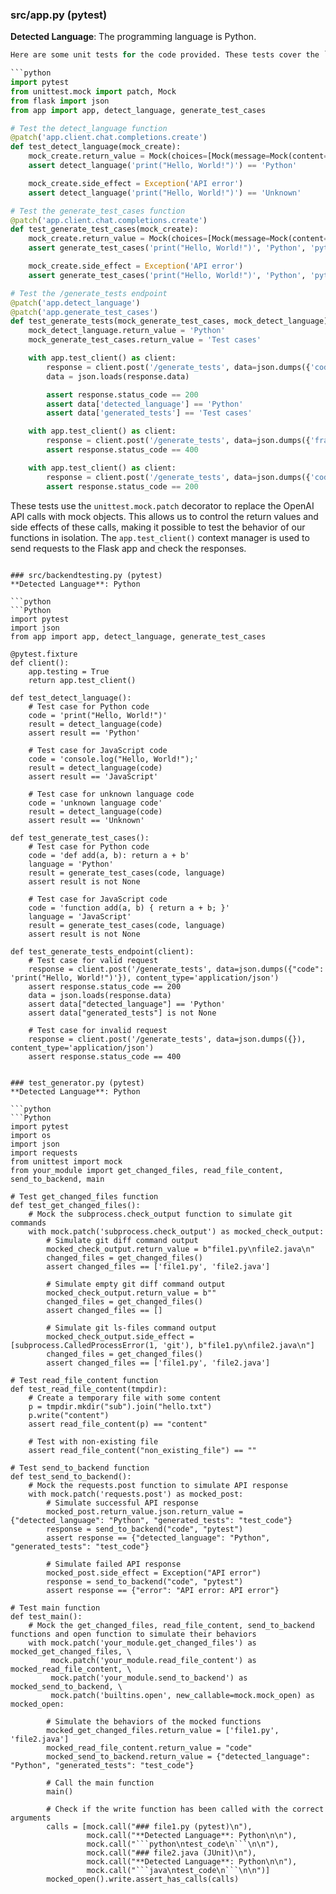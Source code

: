 ### src/app.py (pytest)
**Detected Language**: The programming language is Python.

```python
Here are some unit tests for the code provided. These tests cover the `detect_language` and `generate_test_cases` functions, as well as the `/generate_tests` endpoint. 

```python
import pytest
from unittest.mock import patch, Mock
from flask import json
from app import app, detect_language, generate_test_cases

# Test the detect_language function
@patch('app.client.chat.completions.create')
def test_detect_language(mock_create):
    mock_create.return_value = Mock(choices=[Mock(message=Mock(content='Python'))])
    assert detect_language('print("Hello, World!")') == 'Python'

    mock_create.side_effect = Exception('API error')
    assert detect_language('print("Hello, World!")') == 'Unknown'

# Test the generate_test_cases function
@patch('app.client.chat.completions.create')
def test_generate_test_cases(mock_create):
    mock_create.return_value = Mock(choices=[Mock(message=Mock(content='Test cases'))])
    assert generate_test_cases('print("Hello, World!")', 'Python', 'pytest') == 'Test cases'

    mock_create.side_effect = Exception('API error')
    assert generate_test_cases('print("Hello, World!")', 'Python', 'pytest') == '# Error generating test cases: API error'

# Test the /generate_tests endpoint
@patch('app.detect_language')
@patch('app.generate_test_cases')
def test_generate_tests(mock_generate_test_cases, mock_detect_language):
    mock_detect_language.return_value = 'Python'
    mock_generate_test_cases.return_value = 'Test cases'

    with app.test_client() as client:
        response = client.post('/generate_tests', data=json.dumps({'code': 'print("Hello, World!")', 'framework': 'pytest'}), content_type='application/json')
        data = json.loads(response.data)

        assert response.status_code == 200
        assert data['detected_language'] == 'Python'
        assert data['generated_tests'] == 'Test cases'

    with app.test_client() as client:
        response = client.post('/generate_tests', data=json.dumps({'framework': 'pytest'}), content_type='application/json')
        assert response.status_code == 400

    with app.test_client() as client:
        response = client.post('/generate_tests', data=json.dumps({'code': 'print("Hello, World!")'}), content_type='application/json')
        assert response.status_code == 200
```

These tests use the `unittest.mock.patch` decorator to replace the OpenAI API calls with mock objects. This allows us to control the return values and side effects of these calls, making it possible to test the behavior of our functions in isolation. The `app.test_client()` context manager is used to send requests to the Flask app and check the responses.
```

### src/backendtesting.py (pytest)
**Detected Language**: Python

```python
```Python
import pytest
import json
from app import app, detect_language, generate_test_cases

@pytest.fixture
def client():
    app.testing = True
    return app.test_client()

def test_detect_language():
    # Test case for Python code
    code = 'print("Hello, World!")'
    result = detect_language(code)
    assert result == 'Python'

    # Test case for JavaScript code
    code = 'console.log("Hello, World!");'
    result = detect_language(code)
    assert result == 'JavaScript'

    # Test case for unknown language code
    code = 'unknown language code'
    result = detect_language(code)
    assert result == 'Unknown'

def test_generate_test_cases():
    # Test case for Python code
    code = 'def add(a, b): return a + b'
    language = 'Python'
    result = generate_test_cases(code, language)
    assert result is not None

    # Test case for JavaScript code
    code = 'function add(a, b) { return a + b; }'
    language = 'JavaScript'
    result = generate_test_cases(code, language)
    assert result is not None

def test_generate_tests_endpoint(client):
    # Test case for valid request
    response = client.post('/generate_tests', data=json.dumps({"code": 'print("Hello, World!")'}), content_type='application/json')
    assert response.status_code == 200
    data = json.loads(response.data)
    assert data["detected_language"] == 'Python'
    assert data["generated_tests"] is not None

    # Test case for invalid request
    response = client.post('/generate_tests', data=json.dumps({}), content_type='application/json')
    assert response.status_code == 400
```
```

### test_generator.py (pytest)
**Detected Language**: Python

```python
```Python
import pytest
import os
import json
import requests
from unittest import mock
from your_module import get_changed_files, read_file_content, send_to_backend, main

# Test get_changed_files function
def test_get_changed_files():
    # Mock the subprocess.check_output function to simulate git commands
    with mock.patch('subprocess.check_output') as mocked_check_output:
        # Simulate git diff command output
        mocked_check_output.return_value = b"file1.py\nfile2.java\n"
        changed_files = get_changed_files()
        assert changed_files == ['file1.py', 'file2.java']

        # Simulate empty git diff command output
        mocked_check_output.return_value = b""
        changed_files = get_changed_files()
        assert changed_files == []

        # Simulate git ls-files command output
        mocked_check_output.side_effect = [subprocess.CalledProcessError(1, 'git'), b"file1.py\nfile2.java\n"]
        changed_files = get_changed_files()
        assert changed_files == ['file1.py', 'file2.java']

# Test read_file_content function
def test_read_file_content(tmpdir):
    # Create a temporary file with some content
    p = tmpdir.mkdir("sub").join("hello.txt")
    p.write("content")
    assert read_file_content(p) == "content"

    # Test with non-existing file
    assert read_file_content("non_existing_file") == ""

# Test send_to_backend function
def test_send_to_backend():
    # Mock the requests.post function to simulate API response
    with mock.patch('requests.post') as mocked_post:
        # Simulate successful API response
        mocked_post.return_value.json.return_value = {"detected_language": "Python", "generated_tests": "test_code"}
        response = send_to_backend("code", "pytest")
        assert response == {"detected_language": "Python", "generated_tests": "test_code"}

        # Simulate failed API response
        mocked_post.side_effect = Exception("API error")
        response = send_to_backend("code", "pytest")
        assert response == {"error": "API error: API error"}

# Test main function
def test_main():
    # Mock the get_changed_files, read_file_content, send_to_backend functions and open function to simulate their behaviors
    with mock.patch('your_module.get_changed_files') as mocked_get_changed_files, \
         mock.patch('your_module.read_file_content') as mocked_read_file_content, \
         mock.patch('your_module.send_to_backend') as mocked_send_to_backend, \
         mock.patch('builtins.open', new_callable=mock.mock_open) as mocked_open:

        # Simulate the behaviors of the mocked functions
        mocked_get_changed_files.return_value = ['file1.py', 'file2.java']
        mocked_read_file_content.return_value = "code"
        mocked_send_to_backend.return_value = {"detected_language": "Python", "generated_tests": "test_code"}

        # Call the main function
        main()

        # Check if the write function has been called with the correct arguments
        calls = [mock.call("### file1.py (pytest)\n"),
                 mock.call("**Detected Language**: Python\n\n"),
                 mock.call("```python\ntest_code\n```\n\n"),
                 mock.call("### file2.java (JUnit)\n"),
                 mock.call("**Detected Language**: Python\n\n"),
                 mock.call("```java\ntest_code\n```\n\n")]
        mocked_open().write.assert_has_calls(calls)
```
```

